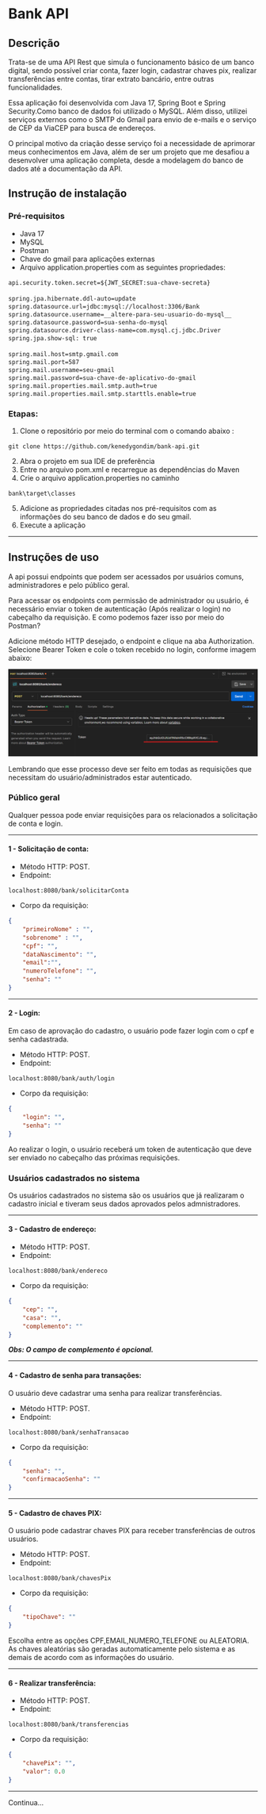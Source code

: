 # Bank API

## Descrição

Trata-se de uma API Rest que simula o funcionamento básico de um banco digital, sendo possível criar conta, fazer login, cadastrar chaves pix, realizar transferências entre contas, tirar extrato bancário, entre outras funcionalidades.

Essa aplicação foi desenvolvida com Java 17, Spring Boot e Spring Security.Como banco de dados foi utilizado o MySQL. Além disso, utilizei serviços externos como o SMTP do Gmail para envio de e-mails e o serviço de CEP da ViaCEP para busca de endereços.

O principal motivo da criação desse serviço foi a necessidade de aprimorar meus conhecimentos em Java, além de ser um projeto que me desafiou a desenvolver uma aplicação completa, desde a modelagem do banco de dados até a documentação da API.

## Instrução de instalação

### Pré-requisitos
- Java 17
- MySQL
- Postman
- Chave do gmail para aplicações externas
- Arquivo application.properties com as seguintes propriedades:
```
api.security.token.secret=${JWT_SECRET:sua-chave-secreta}

spring.jpa.hibernate.ddl-auto=update
spring.datasource.url=jdbc:mysql://localhost:3306/Bank
spring.datasource.username=__altere-para-seu-usuario-do-mysql__
spring.datasource.password=sua-senha-do-mysql
spring.datasource.driver-class-name=com.mysql.cj.jdbc.Driver
spring.jpa.show-sql: true

spring.mail.host=smtp.gmail.com
spring.mail.port=587
spring.mail.username=seu-gmail
spring.mail.password=sua-chave-de-aplicativo-do-gmail
spring.mail.properties.mail.smtp.auth=true
spring.mail.properties.mail.smtp.starttls.enable=true
```
### Etapas:

1. Clone o repositório por meio do terminal com o comando abaixo :
```ddd
git clone https://github.com/kenedygondim/bank-api.git
```
2. Abra o projeto em sua IDE de preferência
3. Entre no arquivo pom.xml e recarregue as dependências do Maven
4. Crie o arquivo application.properties no caminho 
``` 
bank\target\classes
```
5. Adicione as propriedades citadas nos pré-requisitos com as informações do seu banco de dados e do seu gmail.
7. Execute a aplicação
---
## Instruções de uso

A api possui endpoints que podem ser acessados por usuários comuns, administradores e pelo público geral.

Para acessar os endpoints com permissão de administrador ou usuário, é necessário enviar o token de autenticação (Após realizar o login) no cabeçalho da requisição.
E como podemos fazer isso por meio do Postman?

Adicione método HTTP desejado, o endpoint e clique na aba Authorization. Selecione Bearer Token e cole o token recebido no login, conforme imagem abaixo:

![img_1.png](img_1.png)

Lembrando que esse processo deve ser feito em todas as requisições que necessitam do usuário/administrados estar autenticado.


### Público geral

Qualquer pessoa pode enviar requisições para os relacionados a solicitação de conta e login.

***

#### 1 - Solicitação de conta:

- Método HTTP: POST.
- Endpoint:
```
localhost:8080/bank/solicitarConta
```
- Corpo da requisição:
```json
{
    "primeiroNome" : "",
    "sobrenome" : "",
    "cpf": "",
    "dataNascimento": "",
    "email":"",
    "numeroTelefone": "",
    "senha": ""
}
```
*** 

#### 2 - Login:

Em caso de aprovação do cadastro, o usuário pode fazer login com o cpf e senha cadastrada.
- Método HTTP: POST.
- Endpoint:
```
localhost:8080/bank/auth/login
```
- Corpo da requisição:
```json
{
    "login": "",
    "senha": ""
}
```
Ao realizar o login, o usuário receberá um token de autenticação que deve ser enviado no cabeçalho das próximas requisições.
 
### Usuários cadastrados no sistema 

Os usuários cadastrados no sistema são os usuários que já realizaram o cadastro inicial e tiveram seus dados aprovados pelos admnistradores.

***
#### 3 - Cadastro de endereço:
- Método HTTP: POST.
- Endpoint:
```
localhost:8080/bank/endereco
```
- Corpo da requisição:
```json
{
    "cep": "",
    "casa": "",
    "complemento": ""
}
```
___Obs: O campo de complemento é opcional.___
*** 
#### 4 - Cadastro de senha para transações:

O usuário deve cadastrar uma senha para realizar transferências.

- Método HTTP: POST.
- Endpoint:
```
localhost:8080/bank/senhaTransacao
```
- Corpo da requisição:
```json
{
    "senha": "",
    "confirmacaoSenha": ""
}
```
*** 

#### 5 - Cadastro de chaves PIX:

O usuário pode cadastrar chaves PIX para receber transferências de outros usuários.

- Método HTTP: POST.
- Endpoint:
```
localhost:8080/bank/chavesPix
```
- Corpo da requisição:
```json
{
    "tipoChave": ""
}
```
Escolha entre as opções CPF,EMAIL,NUMERO_TELEFONE ou ALEATORIA. As chaves aleatórias são geradas automaticamente pelo sistema e as demais de acordo com as informações do usuário.

*** 

#### 6 - Realizar transferência:
- Método HTTP: POST.
- Endpoint:
```
localhost:8080/bank/transferencias
```
- Corpo da requisição:
```json
{
    "chavePix": "",
    "valor": 0.0
}
```
***
Continua...